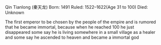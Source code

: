 Qin Tianlong (秦天龙)
Born: 1491
Ruled: 1522–1622(Age 31 to 100)
Died: Unknown

The first emperor to be chosen by the people of the empire and is rumored that he became immortal, because when he reached 100 he just disappeared some say he is living somewhere in a small village as a healer and some say he ascended to heaven and became a immortal god